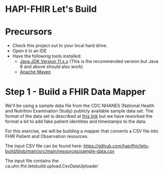 # HAPI-FHIR Let's Build

# Precursors

* Check this project out to your local hard drive.
* Open it in an IDE
* Have the following tools installed:
   * [Java JDK Version 11.x.x](https://adoptopenjdk.net/) (This is the recommended version but Java 8 and above should also work)
   * [Apache Maven](https://maven.apache.org/)

# Step 1 - Build a FHIR Data Mapper

We'll be using a sample data file from the CDC NHANES (National Health and Nutrition Examination Study) publicly available sample data set. The format of the data set is described at [this link](https://wwwn.cdc.gov/Nchs/Nhanes/2017-2018/CBC_J.htm) but we have reworked the format a bit to add fake patient identities and timestamps to the data.

For this exercise, we will be building a mapper that converts a CSV file into FHIR Patient and Observation resources. 

The input CSV file can be found here: https://github.com/hapifhir/lets-build/blob/main/src/main/resources/sample-data.csv 

The input file contains the  
ca.uhn.fhir.letsbuild.upload.CsvDataUploader
 